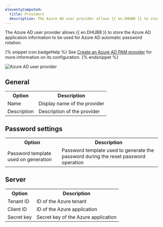 ```yaml
---
eleventyComputed:
  title: Providers
  description: The Azure AD user provider allows {{ en.DHUBB }} to store the Azure AD application information to be used for Azure AD automatic password rotation.
---
```

The Azure AD user provider allows {{ en.DHUBB }} to store the Azure AD application information to be used for Azure AD automatic password rotation.

{% snippet icon.badgeHelp %}
See [Create an Azure AD PAM provider](/kb/hub-business/how-to-articles/create-azure-ad-pam-provider/) for more information on its configuration.
{% endsnippet %}  

![Azure AD user provider](https://webdevolutions.azureedge.net/docs/en/hub/Hub2287.png)

## General 

<table>
	<tr>
		<th>
Option 
		</th>
		<th>
Description 
		</th>
	</tr>
	<tr>
		<td>
Name 
		</td>
		<td>
Display name of the provider 
		</td>
	</tr>
	<tr>
		<td>
Description 
		</td>
		<td>
Description of the provider 
		</td>
	</tr>
</table>

## Password settings 

<table>
	<tr>
		<th>
Option 
		</th>
		<th>
Description 
		</th>
	</tr>
	<tr>
		<td>
Password template used on generation 
		</td>
		<td>
Password template used to generate the password during the reset password operation 
		</td>
	</tr>
</table>

## Server 

<table>
	<tr>
		<th>
Option 
		</th>
		<th>
Description 
		</th>
	</tr>
	<tr>
		<td>
Tenant ID 
		</td>
		<td>
ID of the Azure tenant 
		</td>
	</tr>
	<tr>
		<td>
Client ID 
		</td>
		<td>
ID of the Azure application 
		</td>
	</tr>
	<tr>
		<td>
Secret key 
		</td>
		<td>
Secret key of the Azure application
		</td>
	</tr>
</table>
